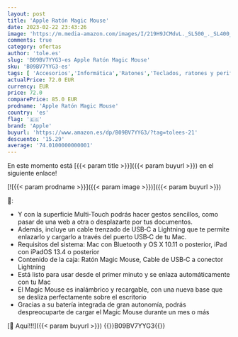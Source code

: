 ```yaml
---
layout: post
title: 'Apple Ratón Magic Mouse'
date: 2023-02-22 23:43:26
image: 'https://m.media-amazon.com/images/I/219H9JCMdvL._SL500_._SL400_.jpg'
comments: true
category: ofertas
author: 'tole.es'
slug: 'B09BV7YYG3-es Apple Ratón Magic Mouse'
sku: 'B09BV7YYG3-es'
tags: [ 'Accesorios','Informática','Ratones','Teclados, ratones y periféricos de entrada','apple','🇪🇸', ]
actualPrice: 72.0 EUR
currency: EUR
price: 72.0
comparePrice: 85.0 EUR
prodname: 'Apple Ratón Magic Mouse'
country: 'es'
flag: '🇪🇸'
brand: 'Apple'
buyurl: 'https://www.amazon.es/dp/B09BV7YYG3/?tag=tolees-21'
descuento: '15.29'
average: '74.0100000000001'
---
```


En este momento está [{{< param title >}}]({{< param buyurl >}}) en el siguiente enlace!

[![{{< param prodname >}}]({{< param image >}})]({{< param buyurl >}})

🔎:

- Y con la superficie Multi‑Touch podrás hacer gestos sencillos, como pasar de una web a otra o desplazarte por tus documentos.
- Además, incluye un cable trenzado de USB‑C a Lightning que te permite enlazarlo y cargarlo a través del puerto USB‑C de tu Mac.
- Requisitos del sistema: Mac con Bluetooth y OS X 10.11 o posterior, iPad con iPadOS 13.4 o posterior
- Contenido de la caja: Ratón Magic Mouse, Cable de USB‑C a conector Lightning
- Está listo para usar desde el primer minuto y se enlaza automáticamente con tu Mac
- El Magic Mouse es inalámbrico y recargable, con una nueva base que se desliza perfectamente sobre el escritorio
- Gracias a su batería integrada de gran autonomía, podrás despreocuparte de cargar el Magic Mouse durante un mes o más

[🛒 Aquí!!!]({{< param buyurl >}})
{{<world>}}B09BV7YYG3{{</world>}}
